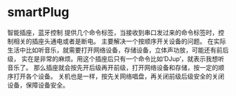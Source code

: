 # smartPlug
智能插座，蓝牙控制
提供几个命令标签，当接收到串口发过来的命令标签时，控制相关的插座头通电或者是断电。
主要解决一个按顺序开关设备的问题。
在实际生活中比如听音乐，就需要打开网络设备，存储设备，立体声功放，可能还有前后级，
实在是非常的麻烦。用这个插座后只有一个命令比如‘DJup’，就表示我想听音乐了。
那么插座就会按先开后级再开前级，打开网络设备和存储，按一定的顺序打开各个设备。
关机也是一样，按先关网络唱盘，再关闭前级后级安全的关闭设备，保障设备安全。
